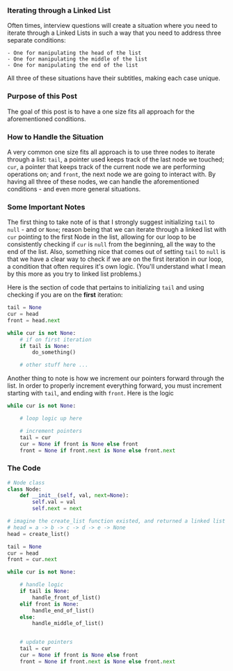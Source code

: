 
### Iterating through a Linked List
Often times, interview questions will create a situation where you need to iterate through a Linked Lists in such a way that you need to address three separate conditions:

    - One for manipulating the head of the list
    - One for manipulating the middle of the list
    - One for manipulating the end of the list

All three of these situations have their subtitles, making each case unique.

### Purpose of this Post
The goal of this post is to have a one size fits all approach for the aforementioned conditions.


### How to Handle the Situation
A very common one size fits all approach is to use three nodes to iterate through a list: `tail`, a pointer used keeps track of the last node we touched;
`cur`, a pointer that keeps track of the current node we are performing operations on; and `front`, the next node we are going to interact with. By having
all three of these nodes, we can handle the aforementioned conditions - and even more general situations.


### Some Important Notes
The first thing to take note of is that I strongly suggest initializing `tail` to `null` - and or `None`; reason being that we can
iterate through a linked list with `cur` pointing to the first Node in the list, allowing for our loop to be consistently checking if
`cur` is `null` from the beginning, all the way to the end of the list. Also, something nice that comes out of setting `tail` to `null` is
that we have a clear way to check if we are on the first iteration in our loop, a condition that often requires it's own logic. (You'll
understand what I mean by this more as you try to linked list problems.)

Here is the section of code that pertains to initializing `tail` and using checking if you are on the <b>first</b> iteration:
```python
tail = None
cur = head
front = head.next

while cur is not None:
    # if on first iteration
    if tail is None:
        do_something()

    # other stuff here ...
```

Another thing to note is how we increment our pointers forward through the list. In order to properly increment everything forward,
you must increment starting with `tail`, and ending with `front`. Here is the logic
```python
while cur is not None:

    # loop logic up here

    # increment pointers
    tail = cur
    cur = None if front is None else front
    front = None if front.next is None else front.next
```


### The Code

```python
# Node class
class Node:
    def __init__(self, val, next=None):
        self.val = val
        self.next = next

# imagine the create_list function existed, and returned a linked list
# head = a -> b -> c -> d -> e -> None
head = create_list()

tail = None
cur = head
front = cur.next

while cur is not None:

    # handle logic
    if tail is None:
        handle_front_of_list()
    elif front is None:
        handle_end_of_list()
    else:
        handle_middle_of_list()


    # update pointers
    tail = cur
    cur = None if front is None else front
    front = None if front.next is None else front.next
```
